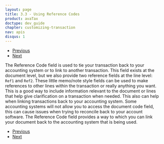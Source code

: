 ```yaml
---
layout: page
title: 3.3 - Using Reference Codes
product: avaTax
doctype: dev_guide
chapter: customizing-transaction
nav: apis
disqus: 1
---
```


<ul class="pager">
  <li class="previous"><a href="/avatax/dev-guide/customizing-transaction/origin-and-destination/"><i class="glyphicon glyphicon-chevron-left"></i>Previous</a></li>
  <li class="next"><a href="/avatax/dev-guide/customizing-transaction/user-managed-meta-data/">Next<i class="glyphicon glyphicon-chevron-right"></i></a></li>
</ul>

The Reference Code field is used to tie your transaction back to your accounting system or to link to another transaction.  This field exists at the document level, but we also provide two reference fields at the line level: <code>Ref1</code> and <code>Ref2</code>.  These little memo/note style fields can be used to make references to other lines within the transaction or really anything you want.  This is a good way to include information relevant to the document or lines that help give clarification on a transaction when needed.  This also can help when linking transactions back to your accounting system.  Some accounting systems will not allow you to access the document code field, this can cause issues when trying to reconcile back to your account software.  The Reference Code field provides a way to which you can link your document back to the accounting system that is being used.

<ul class="pager">
  <li class="previous"><a href="/avatax/dev-guide/customizing-transaction/origin-and-destination/"><i class="glyphicon glyphicon-chevron-left"></i>Previous</a></li>
  <li class="next"><a href="/avatax/dev-guide/customizing-transaction/user-managed-meta-data/">Next<i class="glyphicon glyphicon-chevron-right"></i></a></li>
</ul>